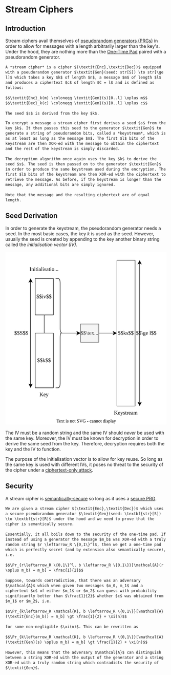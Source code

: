 # Stream Ciphers

## Introduction

Stream ciphers avail themselves of [pseudorandom generators (PRGs)](../../randomness/pseudorandom-generators-prgs.md) in order to allow for messages with a length arbitrarily larger than the key's. Under the hood, they are nothing more than the [One-Time Pad](../one-time-pad.md) paired with a pseudorandom generator.

```admonish
A *stream cipher* is a cipher $(\textit{Enc},\textit{Dec})$ equipped with a pseudorandom generator $\textit{Gen}(seed: str[S]) \to str[\ge l]$ which takes a key $k$ of length $n$, a message $m$ of length $l$ and produces a ciphertext $c$ of length $C = l$ and is defined as follows:

$$\textit{Enc}_k(m) \coloneqq \textit{Gen}(s)[0..l] \oplus m$$
$$\textit{Dec}_k(c) \coloneqq \textit{Gen}(s)[0..l] \oplus c$$

The seed $s$ is derived from the key $k$.
```

```admonish
To encrypt a message a stream cipher first derives a seed $s$ from the key $k$. It then passes this seed to the generator $\textit{Gen}$ to generate a string of pseudorandom bits, called a *keystream*, which is as at least as long as the message $m$. The first $l$ bits of the keystream are then XOR-ed with the message to obtain the ciphertext and the rest of the keystream is simply discarded.

The decryption algorithm once again uses the key $k$ to derive the seed $s$. The seed is then passed on to the generator $\textit{Gen}$ in order to produce the same keystream used during the encryption. The first $l$ bits of the keystream are then XOR-ed with the ciphertext to retrieve the message. As before, if the keystream is longer than the message, any additional bits are simply ignored.

Note that the message and the resulting ciphertext are of equal length.
```

## Seed Derivation

In order to generate the keystream, the pseudorandom generator needs a seed. In the most basic cases, the key $k$ is used as the seed. However, usually the seed is created by appending to the key another binary string called the _initialisation vector (IV)_.

![](<../../../Cryptography/Private-Key Cryptography/Stream Ciphers/Resources/Images/Keystream Generation.svg>)

The IV must be a random string and the same IV should _never_ be used with the same key. Moreover, the IV must be known for decryption in order to derive the same seed from the key. Therefore, decryption requires both the key and the IV to function.

The purpose of the initialisation vector is to allow for key reuse. So long as the same key is used with different IVs, it poses no threat to the security of the cipher under a [ciphertext-only attack](../security-definitions/).

## Security

A stream cipher is [semantically-secure](../../../Cryptography/Private-Key%20Cryptography/Security%20Notions/Ciphertext-Only%20Attack%20\(COA\)/Semantic%20Security%201.md) so long as it uses a [secure PRG](../../randomness/pseudorandom-generators-prgs.md#admonition-definition-secure-pseudorandom-generator-prg).

```admonish
We are given a stream cipher $(\textit{Enc},\textit{Dec})$ which uses a secure pseudorandom generator $\textit{Gen}(seed: \textbf{str}[S]) \to \textbf{str}[R]$ under the hood and we need to prove that the cipher is semantically secure.

Essentially, it all boils down to the security of the one-time pad. If instead of using a generator the message $m_b$ was XOR-ed with a truly random string $r \leftarrow_R \{0,1\}^l$, then we get a one-time pad which is perfectly secret (and by extension also semantically secure), i.e.

$$\Pr_{r\leftarrow_R \{0,1\}^l, b \leftarrow_R \{0,1\}}[\mathcal{A}(r \oplus m_b) = m_b] = \frac{1}{2}$$

Suppose, towards contradiction, that there was an adversary $\mathcal{A}$ which when given two messages $m_0, m_1$ and a ciphertext $c$ of either $m_1$ or $m_2$ can guess with probability significantly better than $\frac{1}{2}$ whether $c$ was obtained from $m_1$ or $m_2$, i.e.

$$\Pr_{k\leftarrow_R \mathcal{K}, b \leftarrow_R \{0,1\}}[\mathcal{A}(\textit{Enc}(m_b)) = m_b] \gt \frac{1}{2} + \xi(n)$$

for some non-negligible $\xi(n)$. This can be rewritten as

$$\Pr_{k\leftarrow_R \mathcal{K}, b \leftarrow_R \{0,1\}}[\mathcal{A}(\textit{Gen}(s) \oplus m_b) = m_b] \gt \frac{1}{2} + \xi(n)$$

However, this means that the adversary $\mathcal{A}$ can distinguish between a string XOR-ed with the output of the generator and a string XOR-ed with a truly random string which contradicts the security of $\textit{Gen}$.
```
